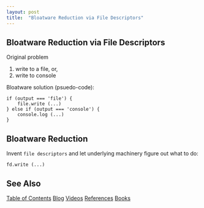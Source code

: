 ```yaml
---
layout: post
title:  "Bloatware Reduction via File Descriptors"
---
```

## Bloatware Reduction via File Descriptors

Original problem
1. write to a file, or, 
2. write to console

Bloatware solution (psuedo-code):
```
if (output === 'file') {
    file.write (...)
} else if (output === 'console') {
    console.log (...)
}
```

## Bloatware Reduction

Invent `file descriptors` and let underlying machinery figure out what to do:

```
fd.write (...)
```


## See Also

[Table of Contents](https://guitarvydas.github.io/2021/12/10/Table-of-Contents-Dec-01-2021.html)
[Blog](https://guitarvydas.github.io)
[Videos](https://www.youtube.com/channel/UC9EJr0nKHwadbHUtc5zHdmQ/videos)
[References](https://guitarvydas.github.io/2021/01/14/References.html)
[Books](https://leanpub.com/u/paul-tarvydas.html)

<script src="https://utteranc.es/client.js" 
        repo="guitarvydas/guitarvydas.github.io" 
        issue-term="pathname" 
        theme="github-light" 
        crossorigin="anonymous" > 
</script> 